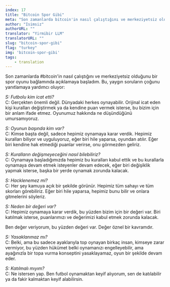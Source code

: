 ```yaml
---
index: 17
title: "Bitcoin Spor Gibi"
meta: "Son zamanlarda bitcoin'in nasıl çalıştığını ve merkeziyetsiz olduğunu bir spor oyunu bağlamında açıklamaya başladım. Bu, yaygın soruların çoğunu yanıtlamaya yardımcı oluyor"
author: "Isimsiz"
authorURL: ""
translator: "Yirmibir LLM"
translatorURL: ""
slug: "bitcoin-spor-gibi"
flag: "turkey"
img: 'bitcoin-spor-gibi'
tags:
    - translation
---
```


Son zamanlarda #bitcoin'in nasıl çalıştığını ve merkeziyetsiz olduğunu bir spor oyunu bağlamında açıklamaya başladım. Bu, yaygın soruların çoğunu yanıtlamaya yardımcı oluyor:   
   
*S: Futbolu kim icat etti?*   
C: Gerçekten önemli değil. Dünyadaki herkes oynayabilir. Orijinal icat eden kişi kuralları değiştirmek ya da kendine puan vermek isterse, bu bizim için bir anlam ifade etmez. Oyunumuz hakkında ne düşündüğünü umursamıyoruz.   

*S: Oyunun başında kim var?*   
C: Kimse başta değil, sadece hepimiz oynamaya karar verdik. Hepimiz kuralları biliyor ve uyguluyoruz, eğer biri hile yaparsa, oyundan atılır. Eğer biri kendine hak etmediği puanlar verirse, onu görmezden geliriz.   

*S: Kuralların değişmeyeceğini nasıl bilebiliriz?*   
C: Oynamaya başladığımızda hepimiz bu kuralları kabul ettik ve bu kurallarla oynamaya devam etmek isteyenler devam edecek, eğer biri değişiklik yapmak isterse, başka bir yerde oynamak zorunda kalacak.   

*S: Hacklenemez mi?*   
C: Her şey kamuya açık bir şekilde görünür. Hepimiz tüm sahayı ve tüm skorları görebiliriz. Eğer biri hile yaparsa, hepimiz bunu bilir ve onlara gitmelerini söyleriz.   

*S: Neden bir değeri var?*   
C: Hepimiz oynamaya karar verdik, bu yüzden bizim için bir değeri var. Biri katılmak isterse, puanlarımızı ve değerimizi kabul etmek zorunda kalacak.   
   
Ben değer veriyorum, bu yüzden değeri var. Değer öznel bir kavramdır.   

*S: Yasaklanmaz mı?*   
C: Belki, ama bu sadece ayaklarıyla top oynayan birkaç insan, kimseye zarar vermiyor, bu yüzden hükümet belki oynamanızı engelleyebilir, ama ayağınızla bir topa vurma konseptini yasaklayamaz, oyun bir şekilde devam eder.   
   
*S: Katılmalı mıyım?*   
C: Ne istersen yap. Ben futbol oynamaktan keyif alıyorum, sen de katılabilir ya da fakir kalmaktan keyif alabilirsin.   